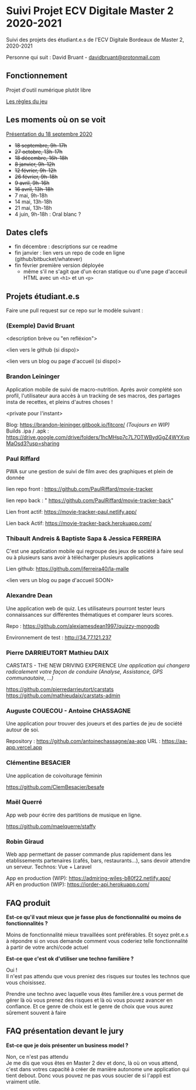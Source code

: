 # Suivi Projet ECV Digitale Master 2 2020-2021

Suivi des projets des étudiant.e.s de l'ECV Digitale Bordeaux de Master 2, 2020-2021

Personne qui suit : David Bruant - davidbruant@protonmail.com

## Fonctionnement

Projet d'outil numérique plutôt libre

[Les règles du jeu](regles-du-jeu.md)


## Les moments où on se voit 

[Présentation du 18 septembre 2020](https://docs.google.com/presentation/d/1l7kVXWRp70IENnofx25A5m7Z5WBC1UeygjerWMqruwM/edit#slide=id.p)

- ~~18 septembre, 9h-17h~~
- ~~27 octobre, 13h-17h~~
- ~~18 décembre, 16h-18h~~
- ~~8 janvier, 9h-12h~~
- ~~12 février, 9h-12h~~
- ~~26 février, 9h-18h~~
- ~~9 avril, 9h-16h~~
- ~~16 avril, 13h-18h~~
- 7 mai, 9h-18h
- 14 mai, 13h-18h
- 21 mai, 13h-18h
- 4 juin, 9h-18h : Oral blanc ? 


## Dates clefs

- fin décembre : descriptions sur ce readme
- fin janvier : lien vers un repo de code en ligne (github/bitbucket/whatever)
- fin février première version déployée
  - même s'il ne s'agit que d'un écran statique ou d'une page d'acceuil HTML avec un `<h1>` et un `<p>`


## Projets étudiant.e.s

Faire une pull request sur ce repo sur le modèle suivant :


### (Exemple) David Bruant

<description brève ou "en refléxion">

<lien vers le github (si dispo)>

<lien vers un blog ou page d'accueil (si dispo)>



### Brandon Leininger

Application mobile de suivi de macro-nutrition.
Après avoir complété son profil, l'utilisateur aura accès à un tracking de ses macros, des partages insta de recettes, et pleins d'autres choses !

<private pour l'instant>

Blog: https://brandon-leininger.gitbook.io/fitcore/ _(Toujours en WIP)_   
Builds .ipa / .apk : https://drive.google.com/drive/folders/1hcMHsp7c7L7OTWBydGgZ4WYXvpMaOsd3?usp=sharing

### Paul Riffard

PWA sur une gestion de suivi de film avec des graphiques et plein de donnée

lien repo front : https://github.com/PaulRiffard/movie-tracker

lien repo back : " https://github.com/PaulRiffard/movie-tracker-back"

Lien front actif: https://movie-tracker-paul.netlify.app/

Lien back Actif: https://movie-tracker-back.herokuapp.com/


### Thibault Andreis & Baptiste Sapa & Jessica FERREIRA

C'est une application mobile qui regroupe des jeux de société à faire seul ou à plusieurs sans avoir à télécharger plusieurs applications

Lien github: https://github.com/jferreira40/la-malle

<lien vers un blog ou page d'accueil SOON>


### Alexandre Dean

Une application web de quiz. Les utilisateurs pourront tester leurs connaissances sur différentes thématiques et comparer leurs scores.

Repo : https://github.com/alexjamesdean1997/quizzy-mongodb

Environnement de test : http://34.77.121.237

### Pierre DARRIEUTORT Mathieu DAIX

CARSTATS - THE NEW DRIVING EXPERIENCE
*Une application qui changera radicalement votre façon de conduire (Analyse, Assistance, GPS communautaire, ...)*

https://github.com/pierredarrieutort/carstats<br/>
https://github.com/mathieudaix/carstats-admin

### Auguste COUECOU - Antoine CHASSAGNE

Une application pour trouver des joueurs et des parties de jeu de société autour de soi.

Repository : https://github.com/antoinechassagne/aa-app
URL : https://aa-app.vercel.app

### Clémentine BESACIER

Une application de coivoiturage féminin

https://github.com/ClemBesacier/besafe

### Maël Querré

App web pour écrire des partitions de musique en ligne.

https://github.com/maelquerre/staffy

### Robin Giraud

Web app permettant de passer commande plus rapidement dans les etablissements partenaires (cafés, bars, restaurants...), sans devoir attendre un serveur.
Technos: Vue + Laravel

App en production (WIP): https://admiring-wiles-b80f22.netlify.app/ <br/>
API en production (WIP): https://iorder-api.herokuapp.com/


## FAQ produit

**Est-ce qu'il vaut mieux que je fasse plus de fonctionnalité ou moins de fonctionnalités ?**

Moins de fonctionnalité mieux travaillées sont préférables. Et soyez prêt.e.s à répondre si on vous demande comment vous coderiez telle fonctionnalité à partir de votre archi/code actuel


**Est-ce que c'est ok d'utiliser une techno familière ?**

Oui !\
Il n'est pas attendu que vous preniez des risques sur toutes les technos que vous choisissez. 

Prendre une techno avec laquelle vous êtes familier.ère.s vous permet de gérer là où vous prenez des risques et là où vous pouvez avancer en confiance. Et ce genre de choix est le genre de choix que vous aurez sûrement souvent à faire


## FAQ présentation devant le jury

**Est-ce que je dois présenter un business model ?**

Non, ce n'est pas attendu\
Je me dis que vous êtes en Master 2 dev et donc, là où on vous attend, c'est dans votres capacité à créer de manière autonome une application qui tient debout. Donc vous pouvez ne pas vous soucier de si l'appli est vraiment utile.




